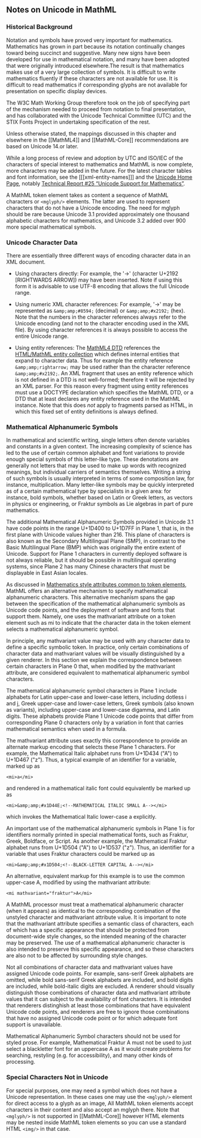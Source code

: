 ## Notes on Unicode in MathML

### Historical Background

Notation and symbols have proved very important for
mathematics. Mathematics has grown in part because its notation
continually changes toward being succinct and suggestive. Many new
signs have been developed for use in mathematical notation, and many
have been adopted that were originally introduced elsewhere.The result
is that mathematics makes use of a very large collection of
symbols. It is difficult to write mathematics fluently if these
characters are not available for use. It is difficult to read
mathematics if corresponding glyphs are not available for presentation
on specific display devices.

The W3C Math Working Group therefore took on the job of specifying
part of the mechanism needed to proceed from notation to final
presentation, and has collaborated with the Unicode Technical
Committee (UTC) and the STIX Fonts Project in undertaking
specification of the rest.

Unless otherwise stated, the mappings
discussed in this chapter and elsewhere in the [[MathML4]] and [[MathML-Core]]
recommendations are based on Unicode 14.or later.

While a long process of review and adoption by UTC and ISO/IEC of the
characters of special interest to mathematics and MathML is now
complete, more characters may be added in the future. For the latest
character tables and font information, see the [[[xml-entity-names]]] and
the [Unicode Home Page](http://www.unicode.org/), notably 
[Technical Report #25 “Unicode Support for Mathematics”](http://www.unicode.org/reports/tr25/tr25-8.html).

A MathML token element takes
as content a sequence of MathML characters or `<mglyph/>` elements. The
latter are used to represent characters that do not have a Unicode
encoding. The need for mglyph should be rare because Unicode 3.1
provided approximately one thousand alphabetic characters for
mathematics, and Unicode 3.2 added over 900 more special mathematical
symbols.

###  Unicode Character Data

There are essentially three different ways of encoding character data in an XML document.

 * Using characters directly: For example, the '→' (character U+2192
   [RIGHTWARDS ARROW]) may have been inserted. Note if using this form
   it is advisable to use UTF-8 encoding that allows the full Unicode range.
   

 * Using numeric XML character references: For example, '→' may be
   represented as `&amp;amp;#8594;` (decimal) or `&amp;amp;#x2192;` (hex). Note that the
   numbers in the character references always refer to the Unicode
   encoding (and not to the character encoding used in the XML
   file). By using character references it is always possible to
   access the entire Unicode range.

 * Using entity references: The [MathML4 DTD](full#parsing_usingdtd)
   references the [HTML/MathML entity
   collection](https://raw.githubusercontent.com/w3c/xml-entities/gh-pages/docs/2007/htmlmathml-f.ent) which defines internal
   entities that expand to character data. Thus for example the entity
   reference `&amp;amp;rightarrow;` may be used rather than the character
   reference `&amp;amp;#x2192;`. An XML fragment that uses an entity reference
   which is not defined in a DTD is not well-formed; therefore it will
   be rejected by an XML parser. For this reason every fragment using
   entity references must use a DOCTYPE declaration which specifies
   the MathML DTD, or a DTD that at least declares any entity
   reference used in the MathML instance. Note that this does _not_
   apply to fragments parsed as HTML, in which this fixed set of
   entity definitions is always defined.
   
### Mathematical Alphanumeric Symbols

In mathematical and scientific writing, single letters often denote
variables and constants in a given context. The increasing complexity
of science has led to the use of certain common alphabet and font
variations to provide enough special symbols of this letter-like
type. These denotations are generally not letters that may be used to
make up words with recognized meanings, but individual carriers of
semantics themselves. Writing a string of such symbols is usually
interpreted in terms of some composition law, for instance,
multiplication. Many letter-like symbols may be quickly interpreted as
of a certain mathematical type by specialists in a given area: for
instance, bold symbols, whether based on Latin or Greek letters, as
vectors in physics or engineering, or Fraktur symbols as Lie algebras
in part of pure mathematics.

The additional Mathematical Alphanumeric Symbols provided in Unicode
3.1 have code points in the range U+1D400 to U+1D7FF in Plane 1, that
is, in the first plane with Unicode values higher than 216. This plane
of characters is also known as the Secondary Multilingual Plane (SMP),
in contrast to the Basic Multilingual Plane (BMP) which was originally
the entire extent of Unicode. Support for Plane 1 characters in
currently deployed software is not always reliable, but it should be
possible in multilingual operating systems, since Plane 2 has many
Chinese characters that must be displayable in East Asian locales.

As discussed in [Mathematics style attributes common to token
elements](full#presm_commatt), MathML offers an alternative mechanism
to specify mathematical alphanumeric characters. This alternative
mechanism spans the gap between the specification of the mathematical
alphanumeric symbols as Unicode code points, and the deployment of
software and fonts that support them. Namely, one uses the mathvariant
attribute on a token element such as mi to indicate that the character
data in the token element selects a mathematical alphanumeric symbol.

In principle, any mathvariant value may be used with any character
data to define a specific symbolic token. In practice, only certain
combinations of character data and mathvariant values will be visually
distinguished by a given renderer. In this section we explain the
correspondence between certain characters in Plane 0 that, when
modified by the mathvariant attribute, are considered equivalent to
mathematical alphanumeric symbol characters.

The mathematical alphanumeric symbol characters in Plane 1 include
alphabets for Latin upper-case and lower-case letters, including
dotless i and j, Greek upper-case and lower-case letters, Greek
symbols (also known as variants), including upper-case and lower-case
digamma, and Latin digits. These alphabets provide Plane 1 Unicode
code points that differ from corresponding Plane 0 characters only by
a variation in font that carries mathematical semantics when used in a
formula.

The mathvariant attribute uses exactly this correspondence to provide
an alternate markup encoding that selects these Plane 1
characters. For example, the Mathematical Italic alphabet runs from
U+1D434 ("A") to U+1D467 ("z"). Thus, a typical example of an
identifier for a variable, marked up as

```
<mi>a</mi>
```

and rendered in a mathematical italic font could equivalently be marked up as


```
<mi>&amp;amp;#x1D44E;<!--MATHEMATICAL ITALIC SMALL A--></mi>
```

which invokes the Mathematical Italic lower-case a explicitly.

An important use of the mathematical alphanumeric symbols in Plane 1
is for identifiers normally printed in special mathematical fonts,
such as Fraktur, Greek, Boldface, or Script. As another example, the
Mathematical Fraktur alphabet runs from U+1D504 ("A") to U+1D537
("z"). Thus, an identifier for a variable that uses Fraktur characters
could be marked up as

```
<mi>&amp;amp;#x1D504;<!--BLACK-LETTER CAPITAL A--></mi>
```

An alternative, equivalent markup for this example is to use the
common upper-case A, modified by using the mathvariant attribute:

```
<mi mathvariant="fraktur">A</mi>
```

A MathML processor must treat a mathematical alphanumeric character
(when it appears) as identical to the corresponding combination of the
unstyled character and mathvariant attribute value. It is important to
note that the mathvariant attribute specifies a semantic class of
characters, each of which has a specific appearance that should be
protected from document-wide style changes, so the intended meaning of
the character may be preserved. The use of a mathematical alphanumeric
character is also intended to preserve this specific appearance, and
so these characters are also not to be affected by surrounding style
changes.

Not all combinations of character data and mathvariant values have
assigned Unicode code points. For example, sans-serif Greek alphabets
are omitted, while bold sans-serif Greek alphabets are included, and
bold digits are included, while bold-italic digits are excluded. A
renderer should visually distinguish those combinations of character
data and mathvariant attribute values that it can subject to the
availability of font characters. It is intended that renderers
distinghish at least those combinations that have equivalent Unicode
code points, and renderers are free to ignore those combinations that
have no assigned Unicode code point or for which adequate font support
is unavailable.

Mathematical Alphanumeric Symbol characters should not be used for
styled prose. For example, Mathematical Fraktur A must not be used to
just select a blackletter font for an uppercase A as it would create
problems for searching, restyling (e.g. for accessibility), and many
other kinds of processing.

   
### Special Characters Not in Unicode

For special purposes, one may need a symbol which does not have a
Unicode representation. In these cases one may use the `<mglyph/>`
element for direct access to a glyph as an image, All MathML token
elements accept characters in their content and also accept an mglyph
there. Note that `<mglyph/>` is not supported in [[MathML-Core]]
however HTML elements may be nested inside MathML token elements so
you can use a standard HTML `<img/>` in that case.
